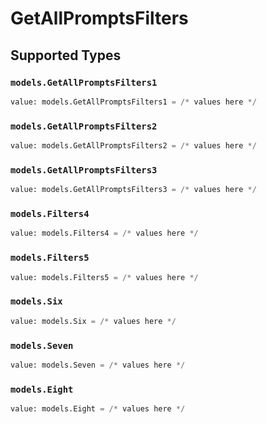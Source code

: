 # GetAllPromptsFilters


## Supported Types

### `models.GetAllPromptsFilters1`

```python
value: models.GetAllPromptsFilters1 = /* values here */
```

### `models.GetAllPromptsFilters2`

```python
value: models.GetAllPromptsFilters2 = /* values here */
```

### `models.GetAllPromptsFilters3`

```python
value: models.GetAllPromptsFilters3 = /* values here */
```

### `models.Filters4`

```python
value: models.Filters4 = /* values here */
```

### `models.Filters5`

```python
value: models.Filters5 = /* values here */
```

### `models.Six`

```python
value: models.Six = /* values here */
```

### `models.Seven`

```python
value: models.Seven = /* values here */
```

### `models.Eight`

```python
value: models.Eight = /* values here */
```

